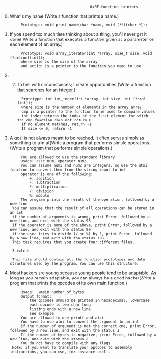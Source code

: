 											0x0F-function_pointers

0. What's my name (Write a function that prints a name.)

			Prototype: void print_name(char *name, void (*f)(char *));

1. If you spend too much time thinking about a thing, you'll never get it done( Write a function that executes a function given as a parameter on each element of an array.)
			
			Prototype: void array_iterator(int *array, size_t size, void (*action)(int));
			where size is the size of the array
			and action is a pointer to the function you need to use

2. 2. To hell with circumstances; I create opportunities (Write a function that searches for an integer.)
			
			Prototype: int int_index(int *array, int size, int (*cmp)(int));
			where size is the number of elements in the array array
			cmp is a pointer to the function to be used to compare values
			int_index returns the index of the first element for which the cmp function does not return 0
			If no element matches, return -1
			If size <= 0, return -1

3. A goal is not always meant to be reached, it often serves simply as something to aim at(Write a program that performs simple operations.(Write a program that performs simple operations.)

			You are allowed to use the standard library
			Usage: calc num1 operator num2
			You can assume num1 and num2 are integers, so use the atoi function to convert them from the string input to int
			operator is one of the following:
				+: addition
				-: subtraction
				*: multiplication
				/: division
				%: modulo
			The program prints the result of the operation, followed by a new line
		You can assume that the result of all operations can be stored in an int
		if the number of arguments is wrong, print Error, followed by a new line, and exit with the status 98
		if the operator is none of the above, print Error, followed by a new line, and exit with the status 99
		if the user tries to divide (/ or %) by 0, print Error, followed by a new line, and exit with the status 100
		This task requires that you create four different files.

		3-calc.h

		This file should contain all the function prototypes and data structures used by the program. You can use this structure:

4. Most hackers are young because young people tend to be adaptable. As long as you remain adaptable, you can always be a good hacker(Write a program that prints the opcodes of its own main function.)
			
			Usage: ./main number_of_bytes
			Output format:
				the opcodes should be printed in hexadecimal, lowercase
				each opcode is two char long
				listing ends with a new line
				see example
			You are allowed to use printf and atoi
			You have to use atoi to convert the argument to an int
			If the number of argument is not the correct one, print Error, followed by a new line, and exit with the status 1
			If the number of bytes is negative, print Error, followed by a new line, and exit with the status 2
			You do not have to compile with any flags
		Note: if you want to translate your opcodes to assembly instructions, you can use, for instance udcli.


